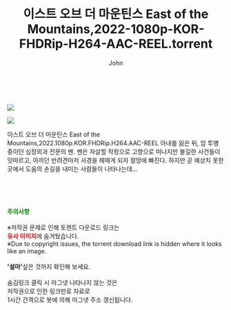 ﻿---
layout: post
title:  "    이스트 오브 더 마운틴스 East of the Mountains,2022-1080p-KOR-FHDRip-H264-AAC-REEL.torrent"
author: John
categories: [ 영화 ]
tags: [  ]
image: https://torrentrj54.com/uploadfile/full/c18bd91b32794d65d6598177e0145c524e49df46.jpg"/></p><p><img src="https://torrentrj54.com/uploadfile/full/2ab6576629de990d325e2b05aa1e610a36cf17e0.jpg 
description: "    이스트 오브 더 마운틴스 East of the Mountains,2022-1080p-KOR-FHDRip-H264-AAC-REEL torrent 정보 공유"
toc: true
toc_sticky: true
---

<br>
<p><img src="https://torrentrj54.com/uploadfile/full/c18bd91b32794d65d6598177e0145c524e49df46.jpg"/></p><p><img src="https://torrentrj54.com/uploadfile/full/2ab6576629de990d325e2b05aa1e610a36cf17e0.jpg"/></p>
 이스트 오브 더 마운틴스 East of the Mountains,2022.1080p.KOR.FHDRip.H264.AAC-REEL 아내를 잃은 뒤, 암 투병 중이던 심장외과 전문의 벤. 벤은 자살할 작정으로 고향으로 떠나지만 불길한 사건들이 잇따르고, 아끼던 반려견마저 사경을 헤매게 되자 절망에 빠진다. 하지만 곧 예상치 못한 곳에서 도움의 손길을 내미는 사람들이 나타나는데… 
    
<br><br><br>
<p data-ke-size="size16"><b><span style="color: green;">주의사항</span></b><br /><br />※저작권 문제로 인해 토렌트 다운로드 링크는<br /><b><span style="color: red;">유사 이미지</span></b>에 숨겨뒀습니다.<br />※Due to copyright issues, the torrent download link is hidden where it looks like an image.<br /><br /><b>'설마'</b>싶은 것까지 확인해 보세요.<br /><br />숨김링크 클릭 시 마그넷 나타나지 않는 것은<br />저작권으로 인한 링크만료 자료로<br />1시간 간격으로 봇에 의해 마그넷 주소 갱신됩니다.</p>
